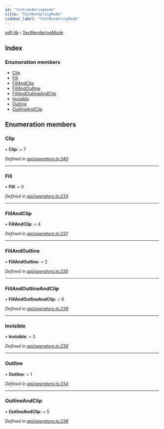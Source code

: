```yaml
---
id: "textrenderingmode"
title: "TextRenderingMode"
sidebar_label: "TextRenderingMode"
---
```


[pdf-lib](../index.md) › [TextRenderingMode](textrenderingmode.md)

## Index

### Enumeration members

* [Clip](textrenderingmode.md#clip)
* [Fill](textrenderingmode.md#fill)
* [FillAndClip](textrenderingmode.md#fillandclip)
* [FillAndOutline](textrenderingmode.md#fillandoutline)
* [FillAndOutlineAndClip](textrenderingmode.md#fillandoutlineandclip)
* [Invisible](textrenderingmode.md#invisible)
* [Outline](textrenderingmode.md#outline)
* [OutlineAndClip](textrenderingmode.md#outlineandclip)

## Enumeration members

###  Clip

• **Clip**: = 7

*Defined in [api/operators.ts:240](https://github.com/Hopding/pdf-lib/blob/556c73c/src/api/operators.ts#L240)*

___

###  Fill

• **Fill**: = 0

*Defined in [api/operators.ts:233](https://github.com/Hopding/pdf-lib/blob/556c73c/src/api/operators.ts#L233)*

___

###  FillAndClip

• **FillAndClip**: = 4

*Defined in [api/operators.ts:237](https://github.com/Hopding/pdf-lib/blob/556c73c/src/api/operators.ts#L237)*

___

###  FillAndOutline

• **FillAndOutline**: = 2

*Defined in [api/operators.ts:235](https://github.com/Hopding/pdf-lib/blob/556c73c/src/api/operators.ts#L235)*

___

###  FillAndOutlineAndClip

• **FillAndOutlineAndClip**: = 6

*Defined in [api/operators.ts:239](https://github.com/Hopding/pdf-lib/blob/556c73c/src/api/operators.ts#L239)*

___

###  Invisible

• **Invisible**: = 3

*Defined in [api/operators.ts:236](https://github.com/Hopding/pdf-lib/blob/556c73c/src/api/operators.ts#L236)*

___

###  Outline

• **Outline**: = 1

*Defined in [api/operators.ts:234](https://github.com/Hopding/pdf-lib/blob/556c73c/src/api/operators.ts#L234)*

___

###  OutlineAndClip

• **OutlineAndClip**: = 5

*Defined in [api/operators.ts:238](https://github.com/Hopding/pdf-lib/blob/556c73c/src/api/operators.ts#L238)*
